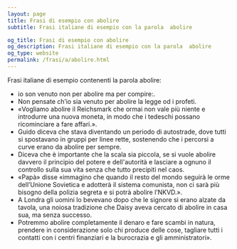 ```yaml
---
layout: page
title: Frasi di esempio con abolire 
subtitle: Frasi italiane di esempio con la parola  abolire

og_title: Frasi di esempio con abolire 
og_description: Frasi italiane di esempio con la parola  abolire
og_type: website
permalink: /frasi/a/abolire.html
---
```


Frasi italiane di esempio contenenti la parola abolire:


- io son venuto non per abolire ma per compire:.
- Non pensate ch’io sia venuto per abolire la legge od i profeti.
- «Vogliamo abolire il Reichsmark che ormai non vale più niente e introdurre una nuova moneta, in modo che i tedeschi possano ricominciare a fare affari.».
- Guido diceva che stava diventando un periodo di autostrade, dove tutti si spostavano in gruppi per linee rette, sostenendo che i percorsi a curve erano da abolire per sempre.
- Diceva che è importante che la scala sia piccola, se si vuole abolire davvero il principio del potere e dell'autorità e lasciare a ognuno il controllo sulla sua vita senza che tutto precipiti nel caos.
- «Papà» disse «immagino che quando il resto del mondo seguirà le orme dell’Unione Sovietica e adotterà il sistema comunista, non ci sarà più bisogno della polizia segreta e si potrà abolire l’NKVD.».
- A Londra gli uomini lo bevevano dopo che le signore si erano alzate da tavola, una noiosa tradizione che Daisy aveva cercato di abolire in casa sua, ma senza successo.
- Potremmo abolire completamente il denaro e fare scambi in natura, prendere in considerazione solo chi produce delle cose, tagliare tutti i contatti con i centri finanziari e la burocrazia e gli amministratori».
